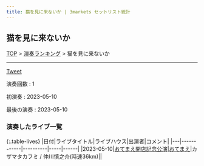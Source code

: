 ```yaml
---
title: 猫を見に来ないか | 3markets セットリスト統計
---
```

## 猫を見に来ないか


[TOP](/setlist/) > [演奏ランキング](songs.html) > 猫を見に来ないか

___

<a href="https://twitter.com/share?ref_src=twsrc%5Etfw" data-text="3markets[ ]セットリスト > 猫を見に来ないか" class="twitter-share-button" data-via="3markets" data-hashtags="3markets" data-related="3markets" data-show-count="false">Tweet</a>

演奏回数
: 1

初演奏
: 2023-05-10

最後の演奏
: 2023-05-10







### 演奏したライブ一覧

{:.table-lives}
|日付|ライブタイトル|ライブハウス|出演者|コメント|
|---|------------|----------|-----|------|
|<span class="nowrap">2023-05-10</span>|[おてまえ開店記念公演](live066.html)|[おてまえ](livehouse058.html)|カザマタカフミ / 仲川慎之介(時速36km)||



<script async src="https://platform.twitter.com/widgets.js" charset="utf-8"></script>